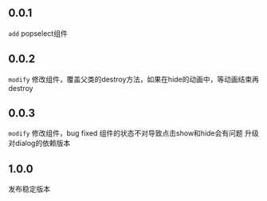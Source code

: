 ## 0.0.1

`add` popselect组件


## 0.0.2

`modify` 修改组件，覆盖父类的destroy方法，如果在hide的动画中，等动画结束再destroy 


## 0.0.3

`modify` 修改组件，bug fixed 组件的状态不对导致点击show和hide会有问题
升级 对dialog的依赖版本

## 1.0.0

发布稳定版本